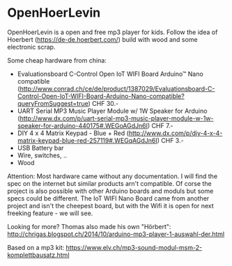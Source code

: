 # OpenHoerLevin
OpenHoerLevin is a open and free mp3 player for kids. Follow the idea of Hoerbert (https://de-de.hoerbert.com/) build with wood and some electronic scrap.

Some cheap hardware from china:
* Evaluationsboard C-Control Open IoT WIFI Board Arduino™ Nano compatible (http://www.conrad.ch/ce/de/product/1387029/Evaluationsboard-C-Control-Open-IoT-WIFI-Board-Arduino-Nano-compatible?queryFromSuggest=true) CHF 30.-
* UART Serial MP3 Music Player Module w/ 1W Speaker for Arduino (http://www.dx.com/p/uart-serial-mp3-music-player-module-w-1w-speaker-for-arduino-440175#.WEGoAGdJn6I) CHF 7.- 
* DIY 4 x 4 Matrix Keypad - Blue + Red (http://www.dx.com/p/diy-4-x-4-matrix-keypad-blue-red-257119#.WEGqAGdJn6I) CHF 3.-
* USB Battery bar
* Wire, switches, ..
* Wood

Attention: Most hardware came without any documentation. I will find the spec on the internet but similar products arn't compatible. Of corse the project is also possible with other Arduino boards and moduls but some specs could be different. The IoT WIFI Nano Board came from another project and isn't the cheepest board, but with the Wifi it is open for next freeking feature - we will see.

Looking for more?
Thomas also made his own "Hörbert":
http://chrigas.blogspot.ch/2014/10/arduino-mp3-player-1-auswahl-der.html

Based on a mp3 kit:
https://www.elv.ch/mp3-sound-modul-msm-2-komplettbausatz.html
